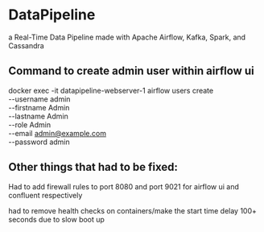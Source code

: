 # DataPipeline
a Real-Time Data Pipeline made with Apache Airflow, Kafka, Spark, and Cassandra

## Command to create admin user within airflow ui
docker exec -it datapipeline-webserver-1 airflow users create \
    --username admin \
    --firstname Admin \
    --lastname Admin \
    --role Admin \
    --email admin@example.com \
    --password admin

## Other things that had to be fixed:
Had to add firewall rules to port 8080 and port 9021 for airflow ui and confluent respectively

had to remove health checks on containers/make the start time delay 100+ seconds due to slow boot up
